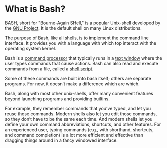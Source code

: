 # What is Bash?

BASH, short for "Bourne-Again SHell," is a popular Unix-shell developed by the [GNU Project](https://en.wikipedia.org/wiki/GNU\_Project). It is the default shell on many Linux distributions.&#x20;

The purpose of Bash, like all shells, is to implement the command line interface. It provides you with a language with which top interact with the operating system kernel.&#x20;



Bash is a [command processor](https://en.wikipedia.org/wiki/Command-line\_interpreter) that typically runs in a [text window](https://en.wikipedia.org/wiki/Terminal\_emulator) where the user types commands that cause actions. Bash can also read and execute commands from a file, called a [shell script](https://en.wikipedia.org/wiki/Shell\_script).



Some of these commands are built into bash itself; others are separate programs. For now, it doesn’t make a difference which are which.

Bash, along with most other unix-shells, offer many convenient features beyond launching programs and providing builtins.&#x20;

&#x20;For example, they remember commands that you’ve typed, and let you reuse those commands. Modern shells also let you edit those commands, so they don’t have to be the same each time. And modern shells let you define your own command abbreviations, shortcuts, and other features. For an experienced user, typing commands (e.g., with shorthand, shortcuts, and command completion) is a lot more efficient and effective than dragging things around in a fancy windowed interface.
